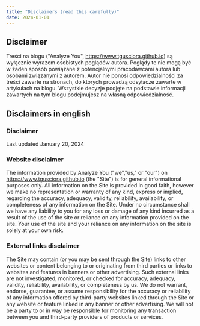```yaml
---
title: "Disclaimers (read this carefully)"
date: 2024-01-01
---
```


## Disclaimer

Treści na blogu ("Analyze You", https://www.tgusciora.github.io) są wyłącznie wyrazem osobistych poglądów autora. Poglądy te nie mogą być w żaden sposób powiązane z potencjalnymi pracodawcami autora lub osobami związanymi z autorem. Autor nie ponosi odpowiedzialności za treści zawarte na stronach, do których prowadzą odsyłacze zawarte w artykułach na blogu. Wszystkie decyzje podjęte na podstawie informacji zawartych na tym blogu podejmujesz na własną odpowiedzialność.

## Disclaimers in english

### Disclaimer

Last updated January 20, 2024

### Website disclaimer

The information provided by Analyze You ("we","us," or "our") on https://www.tgusciora.github.io (the "Site") is for general informational purposes only. All information on the Site is provided in good faith, however we make no representation or warranty of any kind, express or implied, regarding the accuracy, adequacy, validity, reliability, availability, or completeness of any information on the Site. Under no circumstance shall we have any liability to you for any loss or damage of any kind incurred as a result of the use of the site or reliance on any information provided on the site. Your use of the site and your reliance on any information on the site is solely at your own risk.

### External links disclaimer

The Site may contain (or you may be sent through the Site) links to other websites or content belonging to or originating from third parties or links to websites and features in banners or other advertising. Such external links are not investigated, monitored, or checked for accuracy, adequacy, validity, reliability, availability, or completeness by us. We do not warrant, endorse, guarantee, or assume responsibility for the accuracy or reliability of any information offered by third-party websites linked through the Site or any website or feature linked in any banner or other advertising. We will not be a party to or in way be responsible for monitoring any transaction between you and third-party providers of products or services.

